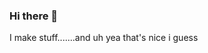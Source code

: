 ### Hi there 👋
I make stuff.......and uh yea that's nice i guess
<!--
**JDevelo/JDevelo** is a ✨ _special_ ✨ repository because its `README.md` (this file) appears on your GitHub profile.

[![J_DDev's GitHub stats](https://github-readme-stats.vercel.app/api?username=JDevelo)]
-->
